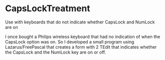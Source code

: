 # CapsLockTreatment
Use with keyboards that do not indicate whether CapsLock and NumLock are on

I once bought a Philips wireless keyboard that had no indication of when the CapsLock option was on. So I developed a small program using Lazarus/FreePascal that creates a form with 2 TEdit that indicates whether the CapsLock and the NumLock key are on or off.
